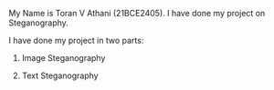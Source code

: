 My Name is Toran V Athani (21BCE2405). I have done my project on Steganography.

I have done my project in two parts:

1. Image Steganography

2. Text Steganography
